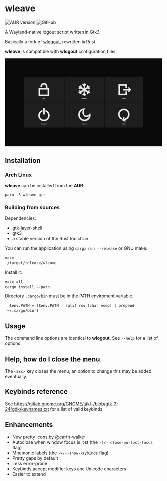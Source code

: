 # wleave
![AUR version](https://img.shields.io/aur/version/wleave-git) 
![GitHub](https://img.shields.io/github/license/AMNatty/wleave)

A Wayland-native logout script written in Gtk3

Basically a fork of [wlogout](https://github.com/ArtsyMacaw/wlogout), rewritten in Rust.

**wleave** is compatible with **wlogout** configuration files.

![The default Wleave menu look](example.png)

## Installation

### Arch Linux

**wleave** can be installed from the **AUR**:

```shell
paru -S wleave-git
```

### Building from sources

Dependencies:
* gtk-layer-shell
* gtk3
* a stable version of the Rust toolchain

You can run the application using `cargo run --release` or GNU make:

```shell
make
./target/release/wleave
```
Install it:

```shell
make all
cargo install --path .
```

Directory `.cargo/bin` must be in the PATH enviroment variable.
```shell
  $env.PATH = ($env.PATH | split row (char esep) | prepend '~/.cargo/bin')
```

## Usage

The command line options are identical to **wlogout**.
See `--help` for a list of options.

## Help, how do I close the menu

The `<Esc>` key closes the menu, an option to change this may be added eventually.

## Keybinds reference

See <https://gitlab.gnome.org/GNOME/gtk/-/blob/gtk-3-24/gdk/keynames.txt> for a list of valid keybinds.

## Enhancements

* New pretty icons by [@earth-walker](https://github.com/earth-walker)
* Autoclose when window focus is lost (the `-f/--close-on-lost-focus` flag)
* Mnemonic labels (the `-k/--show-keybinds` flag)
* Pretty gaps by default
* Less error-prone
* Keybinds accept modifier keys and Unicode characters
* Easier to extend
